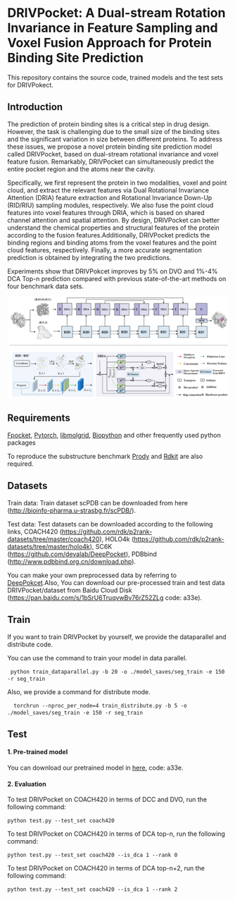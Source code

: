 # DRIVPocket: A Dual-stream Rotation Invariance in Feature Sampling and Voxel Fusion Approach for Protein Binding Site Prediction

This repository contains the source code, trained models and the test sets for DRIVPokect.

## Introduction

The prediction of protein binding sites is a critical step in drug design. However, the task is challenging due to the small size of the binding sites and the significant variation in size between different proteins. To address these issues, we propose a novel protein binding site prediction model called DRIVPocket, based on dual-stream rotational invariance and voxel feature fusion. Remarkably, DRIVPocket can simultaneously predict the entire pocket region and the atoms near the cavity.

Specifically, we first represent the protein in two modalities, voxel and point cloud, and extract the relevant features via Dual Rotational Invariance Attention (DRIA) feature extraction and Rotational Invariance Down-Up (RID/RIU) sampling modules, respectively. We also fuse the point cloud features into voxel features through DRIA, which is based on shared channel attention and spatial attention. By design, DRIVPocket can better understand the chemical properties and structural features of the protein according to the fusion features.Additionally, DRIVPocket predicts the binding regions and binding atoms from the voxel features and the point cloud features, respectively. Finally, a more accurate segmentation prediction is obtained by integrating the two predictions.

Experiments show that DRIVPokcet improves by 5% on DVO and 1%-4% DCA Top-n prediction compared with previous state-of-the-art methods on four benchmark data sets.

![overview](overview.png)
## Requirements
[Fpocket](https://github.com/Discngine/fpocket), [Pytorch](https://pytorch.org/), [libmolgrid](https://github.com/gnina/libmolgrid), [Biopython](https://biopython.org/) and other frequently used python packages

To reproduce the substructure benchmark [Prody](https://prody.csb.pitt.edu/) and [Rdkit](https://www.rdkit.org/) are also required.
## Datasets
Train data: Train dataset scPDB can be downloaded from here (http://bioinfo-pharma.u-strasbg.fr/scPDB/).

Test data: Test datasets can be downloaded according to the following links, COACH420 (https://github.com/rdk/p2rank-datasets/tree/master/coach420), HOLO4k (https://github.com/rdk/p2rank-datasets/tree/master/holo4k), SC6K (https://github.com/devalab/DeepPocket), PDBbind (http://www.pdbbind.org.cn/download.php). 

You can make your own preprocessed data by referring to [DeepPokcet](https://github.com/devalab/DeepPocket).Also, You can download our pre-processed train and test data DRIVPocket/dataset from Baidu Cloud Disk (https://pan.baidu.com/s/1bSrU6TruqvwBv76rZ52ZLg code: a33e).

## Train
If you want to train DRIVPocket by yourself, we provide the dataparallel and distribute code.

You can use the command to train your model in data parallel.
```
 python train_dataparallel.py -b 20 -o ./model_saves/seg_train -e 150 -r seg_train
```

Also, we provide a command for distribute mode.
```
  torchrun --nproc_per_node=4 train_distribute.py -b 5 -o ./model_saves/seg_train -e 150 -r seg_train
```

## Test
#### 1. Pre-trained model
You can download our pretrained model in [here](https://pan.baidu.com/s/1bSrU6TruqvwBv76rZ52ZLg), code: a33e.

#### 2. Evaluation
To test DRIVPocket on COACH420 in terms of DCC and DVO, run the following command:

```
python test.py --test_set coach420
```

To test DRIVPocket on COACH420 in terms of DCA top-n, run the following command:

```
python test.py --test_set coach420 --is_dca 1 --rank 0
```

To test DRIVPocket on COACH420 in terms of DCA top-n+2, run the following command:

```
python test.py --test_set coach420 --is_dca 1 --rank 2
```


